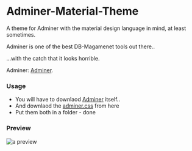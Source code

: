 # Adminer-Material-Theme

A theme for Adminer with the material design language in mind, at least sometimes.

Adminer is one of the best DB-Magamenet tools out there..

...with the catch that it looks horrible.


Adminer: [Adminer](https://www.adminer.org/). 

### Usage
* You will have to downlaod [Adminer](https://www.adminer.org/) itself.. 
* And downlaod the [adminer.css](https://github.com/arcs-/Adminer-Material-Theme/archive/master.zip) from here
* Put them both in a folder - done


### Preview
<img src="http://stillhart.biz/project/adminer/example.png" alt="a preview"/>